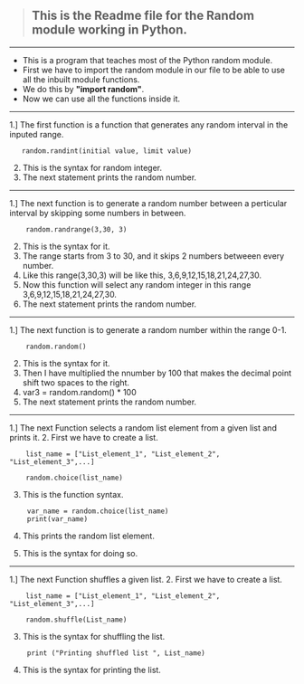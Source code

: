 > ## This is the Readme file for the Random module working in Python.

----
- This is a program that teaches most of the Python random module.
- First we have to import the random module in our file to be able to use all the inbuilt module functions.
- We do this by **"import random"**.
- Now we can use all the functions inside it.
----
1.] The first function is a function that generates any random interval in the inputed range.

	   random.randint(initial value, limit value)

2. This is the syntax for random integer.
3. The next statement prints the random number.

----

1.] The next function is to generate a random number between a perticular interval by skipping some numbers in between.
		
		random.randrange(3,30, 3)
2. This is the syntax for it.
3. The range starts from 3 to 30, and it skips 2 numbers betweeen every number.
4. Like this range(3,30,3) will be like this, 3,6,9,12,15,18,21,24,27,30.
5. Now this function will select any random integer in this range 3,6,9,12,15,18,21,24,27,30.
6. The next statement prints the random number.

----

1.] The next function is to generate a random number within the range 0-1.
		
		random.random() 
		
2. This is the syntax for it.
3. Then I have multiplied the nnumber by 100 that makes the decimal point shift two spaces to the right.
4. var3 = random.random() * 100
5. The next statement prints the random number.

----

1.] The next Function selects a random list element from a given list and prints it.
2. First we have to create a list.
		
		list_name = ["List_element_1", "List_element_2", "List_element_3",...]

		random.choice(list_name)
3. This is the function syntax.

		var_name = random.choice(list_name)
		print(var_name)
4. This prints the random list element.
5. This is the syntax for doing so.

----

1.] The next Function shuffles a given list.
2. First we have to create a list.

		list_name = ["List_element_1", "List_element_2", "List_element_3",...]

		random.shuffle(List_name)
3. This is the syntax for shuffling the list.

		print ("Printing shuffled list ", List_name)
4. This is the syntax for printing the list.
